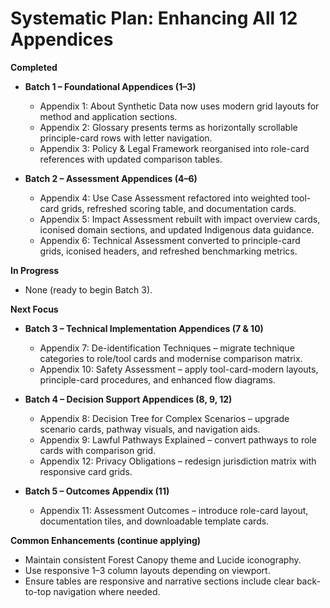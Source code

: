 Systematic Plan: Enhancing All 12 Appendices
============================================

**Completed**

- **Batch 1 – Foundational Appendices (1–3)**
  - Appendix 1: About Synthetic Data now uses modern grid layouts for method and application sections.
  - Appendix 2: Glossary presents terms as horizontally scrollable principle-card rows with letter navigation.
  - Appendix 3: Policy & Legal Framework reorganised into role-card references with updated comparison tables.

- **Batch 2 – Assessment Appendices (4–6)**
  - Appendix 4: Use Case Assessment refactored into weighted tool-card grids, refreshed scoring table, and documentation cards.
  - Appendix 5: Impact Assessment rebuilt with impact overview cards, iconised domain sections, and updated Indigenous data guidance.
  - Appendix 6: Technical Assessment converted to principle-card grids, iconised headers, and refreshed benchmarking metrics.

**In Progress**

- None (ready to begin Batch 3).

**Next Focus**

- **Batch 3 – Technical Implementation Appendices (7 & 10)**
  - Appendix 7: De-identification Techniques – migrate technique categories to role/tool cards and modernise comparison matrix.
  - Appendix 10: Safety Assessment – apply tool-card-modern layouts, principle-card procedures, and enhanced flow diagrams.

- **Batch 4 – Decision Support Appendices (8, 9, 12)**
  - Appendix 8: Decision Tree for Complex Scenarios – upgrade scenario cards, pathway visuals, and navigation aids.
  - Appendix 9: Lawful Pathways Explained – convert pathways to role cards with comparison grid.
  - Appendix 12: Privacy Obligations – redesign jurisdiction matrix with responsive card grids.

- **Batch 5 – Outcomes Appendix (11)**
  - Appendix 11: Assessment Outcomes – introduce role-card layout, documentation tiles, and downloadable template cards.

**Common Enhancements (continue applying)**

- Maintain consistent Forest Canopy theme and Lucide iconography.
- Use responsive 1–3 column layouts depending on viewport.
- Ensure tables are responsive and narrative sections include clear back-to-top navigation where needed.
